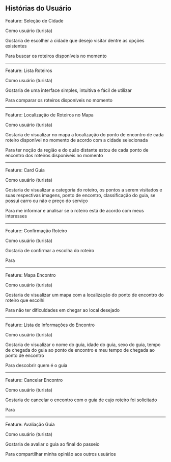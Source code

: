 ## Histórias do Usuário

  

Feature: Seleção de Cidade

Como usuário (turista)

Gostaria de escolher a cidade que desejo visitar dentre as opções existentes

Para buscar os roteiros disponíveis no momento

  ------------------------
  
Feature: Lista Roteiros

Como usuário (turista)

Gostaria de uma interface simples, intuitiva e fácil de utilizar

Para comparar os roteiros disponíveis no momento

  ------------------------

Feature: Localização de Roteiros no Mapa

Como usuário (turista)

Gostaria de visualizar no mapa a localização do ponto de encontro de cada roteiro disponível no momento de acordo com a cidade selecionada

Para ter noção da região e do quão distante estou de cada ponto de encontro dos roteiros disponíveis no momento 

  ------------------------
  
Feature: Card Guia

Como usuário (turista)

Gostaria de visualizar a categoria do roteiro, os pontos a serem visitados e suas respectivas imagens, ponto de encontro, classificação do guia, se possui carro ou não e preço do serviço

Para me informar e analisar se o roteiro está de acordo com meus interesses

  ------------------------

Feature: Confirmação Roteiro

Como usuário (turista)

Gostaria de confirmar a escolha do roteiro

Para 

  ------------------------

Feature: Mapa Encontro

Como usuário (turista)

Gostaria de visualizar um mapa com a localização do ponto de encontro do roteiro que escolhi

Para não ter dificuldades em chegar ao local desejado

  ------------------------  

Feature: Lista de Informações do Encontro

Como usuário (turista)

Gostaria de visualizar o nome do guia, idade do guia, sexo do guia, tempo de chegada do guia ao ponto de encontro e meu tempo de chegada ao ponto de encontro

Para descobrir quem é o guia

  ------------------------
  
Feature: Cancelar Encontro

Como usuário (turista)

Gostaria de cancelar o encontro com o guia de cujo roteiro foi solicitado

Para 

  ------------------------  

Feature: Avaliação Guia

Como usuário (turista)

Gostaria de avaliar o guia ao final do passeio

Para compartilhar minha opinião aos outros usuários
